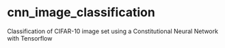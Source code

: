 # cnn_image_classification
Classification of CIFAR-10 image set using a Constitutional Neural Network with Tensorflow 
